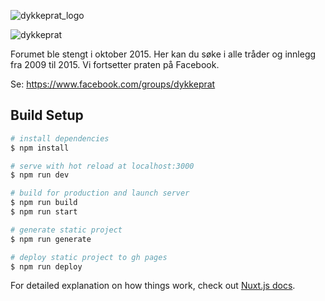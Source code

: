 ![dykkeprat_logo](https://user-images.githubusercontent.com/8543501/114036497-69036c80-9880-11eb-94cf-a2504541cdeb.png)

![dykkeprat](https://user-images.githubusercontent.com/8543501/114036511-6bfe5d00-9880-11eb-9d75-7d80a4736001.png)

Forumet ble stengt i oktober 2015. Her kan du søke i alle tråder og innlegg fra 2009 til 2015. Vi fortsetter praten på Facebook.

Se: https://www.facebook.com/groups/dykkeprat

## Build Setup

```bash
# install dependencies
$ npm install

# serve with hot reload at localhost:3000
$ npm run dev

# build for production and launch server
$ npm run build
$ npm run start

# generate static project
$ npm run generate

# deploy static project to gh pages
$ npm run deploy
```

For detailed explanation on how things work, check out [Nuxt.js docs](https://nuxtjs.org).
